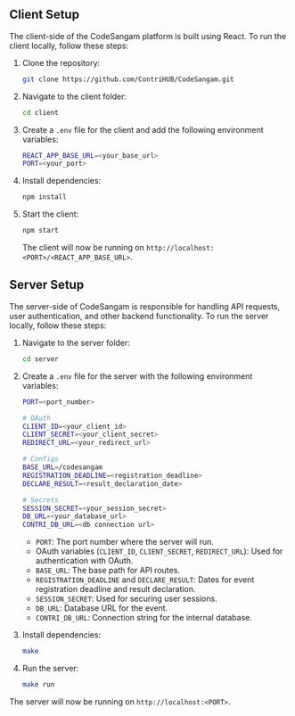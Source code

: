 ## Client Setup

The client-side of the CodeSangam platform is built using React. To run the client locally, follow these steps:

1. Clone the repository:

   ```bash
   git clone https://github.com/ContriHUB/CodeSangam.git
   ```

2. Navigate to the client folder:

   ```bash
   cd client
   ```

3. Create a `.env` file for the client and add the following environment variables:
   ```bash
   REACT_APP_BASE_URL=<your_base_url>
   PORT=<your_port>
   ```
4. Install dependencies:

   ```bash
   npm install
   ```

5. Start the client:
   ```bash
   npm start
   ```
   The client will now be running on `http://localhost:<PORT>/<REACT_APP_BASE_URL>`.

## Server Setup

The server-side of CodeSangam is responsible for handling API requests, user authentication, and other backend functionality. To run the server locally, follow these steps:

1. Navigate to the server folder:

   ```bash
   cd server
   ```

2. Create a `.env` file for the server with the following environment variables:

   ```bash
   PORT=<port_number>

   # OAuth
   CLIENT_ID=<your_client_id>
   CLIENT_SECRET=<your_client_secret>
   REDIRECT_URL=<your_redirect_url>

   # Configs
   BASE_URL=/codesangam
   REGISTRATION_DEADLINE=<registration_deadline>
   DECLARE_RESULT=<result_declaration_date>

   # Secrets
   SESSION_SECRET=<your_session_secret>
   DB_URL=<your_database_url>
   CONTRI_DB_URL=<db connection url>
   ```

   - `PORT`: The port number where the server will run.
   - OAuth variables (`CLIENT_ID`, `CLIENT_SECRET`, `REDIRECT_URL`): Used for authentication with OAuth.
   - `BASE_URL`: The base path for API routes.
   - `REGISTRATION_DEADLINE` and `DECLARE_RESULT`: Dates for event registration deadline and result declaration.
   - `SESSION_SECRET`: Used for securing user sessions.
   - `DB_URL`: Database URL for the event.
   - `CONTRI_DB_URL`: Connection string for the internal database.

3. Install dependencies:

   ```bash
   make
   ```

4. Run the server:
   ```bash
   make run
   ```

The server will now be running on `http://localhost:<PORT>`.
